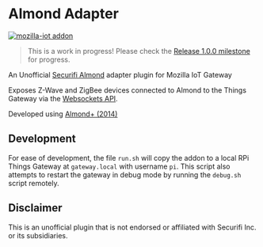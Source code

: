 
Almond Adapter
==============

[![mozilla-iot addon](https://img.shields.io/badge/mozilla--iot-addon-blue.svg?logo=mozilla&logoColor=white&colorA=black&colorB=5d9bc7)](https://iot.mozilla.org/)

> This is a work in progress! Please check the [Release 1.0.0 milestone](https://github.com/cr0ybot/almond-adapter/milestone/1) for progress.

An Unofficial [Securifi Almond](https://www.securifi.com/almond) adapter plugin for Mozilla IoT Gateway

Exposes Z-Wave and ZigBee devices connected to Almond to the Things Gateway via the [Websockets API](https://wiki.securifi.com/index.php/Websockets_Documentation).

Developed using [Almond+ (2014)](https://www.securifi.com/almondplus)

## Development

For ease of development, the file `run.sh` will copy the addon to a local RPi Things Gateway at `gateway.local` with username `pi`. This script also attempts to restart the gateway in debug mode by running the `debug.sh` script remotely.

## Disclaimer

This is an unofficial plugin that is not endorsed or affiliated with Securifi Inc. or its subsidiaries.
